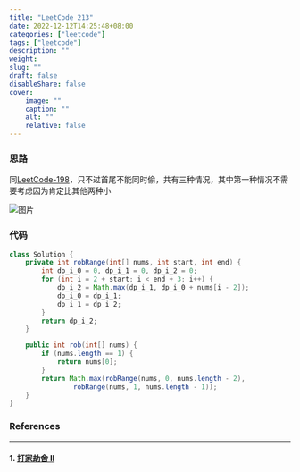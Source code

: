 ```yaml
---
title: "LeetCode 213"
date: 2022-12-12T14:25:48+08:00
categories: ["leetcode"]
tags: ["leetcode"]
description: ""
weight:
slug: ""
draft: false
disableShare: false
cover:
    image: ""
    caption: ""
    alt: ""
    relative: false
---
```


### 思路

同[LeetCode-198](https://blog.zhangmengyang.tk/posts/leetcode/leetcode-198/)，只不过首尾不能同时偷，共有三种情况，其中第一种情况不需要考虑因为肯定比其他两种小

![图片](https://mmbiz.qpic.cn/sz_mmbiz_jpg/gibkIz0MVqdG9kDIzE6qfsOcugRP3xn8nlATHI4e9ib8SUiar0s2OR8zQdvficwknUKDwfcKWV0sc3WwL1lC0Cw5GQ/640?wx_fmt=jpeg&wxfrom=5&wx_lazy=1&wx_co=1)

### 代码

```java
class Solution {
    private int robRange(int[] nums, int start, int end) {
        int dp_i_0 = 0, dp_i_1 = 0, dp_i_2 = 0;
        for (int i = 2 + start; i < end + 3; i++) {
            dp_i_2 = Math.max(dp_i_1, dp_i_0 + nums[i - 2]);
            dp_i_0 = dp_i_1;
            dp_i_1 = dp_i_2;
        }
        return dp_i_2;
    }

    public int rob(int[] nums) {
        if (nums.length == 1) {
            return nums[0];
        }
        return Math.max(robRange(nums, 0, nums.length - 2),
                robRange(nums, 1, nums.length - 1));
    }
}
```

### References

---

#### 1. [打家劫舍 II](https://leetcode.cn/problems/house-robber-ii/)
